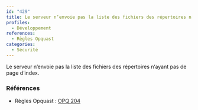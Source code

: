 ```yaml
---
id: "429"
title: Le serveur n‘envoie pas la liste des fichiers des répertoires n‘ayant pas de page d‘index.
profiles:
  - Développement
references:
  - Règles Opquast
categories:
  - Sécurité
---
```


Le serveur n‘envoie pas la liste des fichiers des répertoires n‘ayant pas de page d‘index.

### Références

*   Règles Opquast : [OPQ 204](https://checklists.opquast.com/fr/assurance-qualite-web/le-serveur-nenvoie-pas-la-liste-des-fichiers-des-repertoires-nayant-pas-de-page-dindex)

